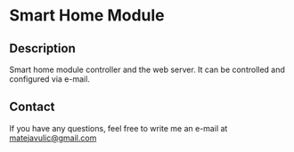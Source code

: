 # Smart Home Module

## Description
Smart home module controller and the web server. It can be controlled and configured via e-mail.

## Contact
If you have any questions, feel free to write me an e-mail at matejavulic@gmail.com
